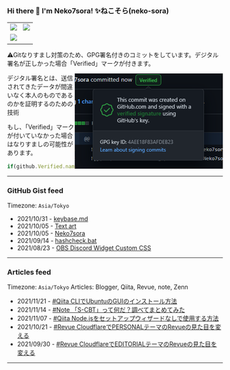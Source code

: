 ### Hi there 👋 I'm Neko7sora! ✨ねこそら(neko-sora)
<!--<img width="100%" src="https://github.com/Neko7sora/Neko7sora/blob/main/header-clear.png?raw=true" />
--><table>
  <tr>
    <td><img src="https://github-readme-stats.api.dev.neko7sora.site/api?username=Neko7sora&count_private=true&show_icons=true&bg_color=ffffff00&title_color=5094f0&text_color=009a23&icon_color=fb7603&hide_border=true" /></td>
    <td><img src="https://github-readme-stats.api.dev.neko7sora.site/api/top-langs/?username=Neko7sora&layout=compact&count_private=true&bg_color=ffffff00&title_color=5094f0&text_color=009a23&icon_color=fb7603&langs_count=10&hide_border=true" /></td>
  </tr>
  <tr>
    <td colspan="2"><img src="https://metrics.lecoq.io/Neko7sora?template=classic&base.header=0&base.metadata=0&gists=1&lines=1&achievements=1&achievements.threshold=C&achievements.secrets=true&achievements.display=detailed&achievements.limit=16&config.timezone=Asia%2FTokyo&config.twemoji=true&config.display=large" />
   </td>
  </tr>
</table>

⚠Gitなりすまし対策のため、GPG署名付きのコミットをしています。デジタル署名が正しかった場合「Verified」マークが付きます。

<img align="right" src="https://github.com/Neko7sora/Neko7sora/blob/main/signature.png?raw=true" />

デジタル署名とは、送信されてきたデータが間違いなく本人のものであるのかを証明するのための技術

もし、「Verified」マークが付いていなかった場合はなりすましの可能性があります。
```js
if(github.Verified.name == "Neko7sora") return true
```

---

 ### GitHub Gist feed
  Timezone: `Asia/Tokyo`
<!-- gist feed start -->
- 2021/10/31 - [keybase.md](https://gist.github.com/Neko7sora/5a8e656283e7e51398434310f5bb9e8c)
- 2021/10/05 - [Text art](https://gist.github.com/Neko7sora/5dabc3489bad7338b5aab453fe805761)
- 2021/10/05 - [Neko7sora](https://gist.github.com/Neko7sora/bbd2772504f0eef2d310edf8df66c227)
- 2021/09/14 - [hashcheck.bat](https://gist.github.com/Neko7sora/46bf73307381f35f8a8b3dfaae68cefe)
- 2021/08/23 - [OBS Discord Widget Custom CSS](https://gist.github.com/Neko7sora/8a85b8d86f2519d82af6e4fd278463f4)
<!-- gist feed end -->

---

 ### Articles feed
 Timezone: `Asia/Tokyo` Articles: Blogger, Qiita, Revue, note, Zenn
<!-- articles feed start -->
- 2021/11/21 - [#Qiita CLIでUbuntuのGUIのインストール方法](https://www.getrevue.co/profile/Neko7sora/issues/qiita-cli-ubuntu-gui-846499)
- 2021/11/14 - [#Note 「S-CBT」って何だ？調べてまとめてみた](https://www.getrevue.co/profile/Neko7sora/issues/note-s-cbt-846491)
- 2021/11/07 - [#Qiita Node.jsをセットアップウィザードなしで使用する方法](https://www.getrevue.co/profile/Neko7sora/issues/qiita-node-js-821073)
- 2021/10/21 - [#Revue CloudflareでPERSONALテーマのRevueの見た目を変える](https://www.getrevue.co/profile/Neko7sora/issues/revue-cloudflare-personal-revue-789285)
- 2021/09/30 - [#Revue CloudflareでEDITORIALテーマのRevueの見た目を変える](https://www.getrevue.co/profile/Neko7sora/issues/revue-cloudflare-editorial-revue-750971)
<!-- articles feed end -->

---

